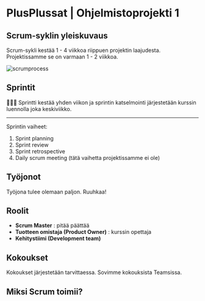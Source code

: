 # PlusPlussat | Ohjelmistoprojekti 1

## Scrum-syklin yleiskuvaus
Scrum-sykli kestää 1 - 4 viikkoa riippuen projektin laajudesta. Projektissamme se on varmaan 1 - 2 viikkoa.

![scrumprocess](https://image.freepik.com/free-vector/scrum-infographic_23-2148582396.jpg)

## Sprintit
 🏃🏻‍♂️ Sprintti kestää yhden viikon ja sprintin katselmointi järjestetään kurssin luennolla joka keskiviikko.
___

Sprintin vaiheet:

1. Sprint planning 
2. Sprint review
3. Sprint retrospective 
4. Daily scrum meeting (tätä vaihetta projektissamme ei ole)

## Työjonot
Työjona tulee olemaan paljon. Ruuhkaa!

## Roolit
- **Scrum Master** : pitää päättää
- **Tuotteen omistaja (Product Owner)** : kurssin opettaja 
- **Kehitystiimi (Development team)**

## Kokoukset
Kokoukset järjestetään tarvittaessa. Sovimme kokouksista Teamsissa. 

## Miksi Scrum toimii? 



